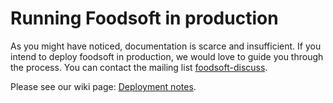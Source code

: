 Running Foodsoft in production
==============================

As you might have noticed, documentation is scarce and insufficient. If you
intend to deploy foodsoft in production, we would love to guide you through the
process. You can contact the mailing list
[foodsoft-discuss](http://foodsoft.51229.x6.nabble.com/foodsoft-discuss-f5.html).

Please see our wiki page: [Deployment notes](https://github.com/foodcoops/foodsoft/wiki/Deployment-notes).
